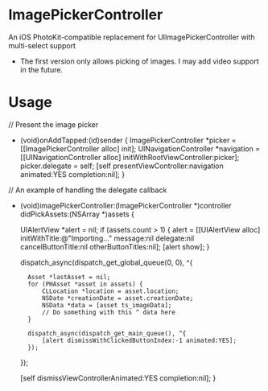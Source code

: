 # ImagePickerController
An iOS PhotoKit-compatible replacement for UIImagePickerController with multi-select support
- The first version only allows picking of images. I may add video support in the future. 

# Usage

// Present the image picker
- (void)onAddTapped:(id)sender {
    ImagePickerController *picker = [[ImagePickerController alloc] init];
    UINavigationController *navigation = [[UINavigationController alloc] initWithRootViewController:picker];
    picker.delegate = self;
    [self presentViewController:navigation animated:YES completion:nil];
}

// An example of handling the delegate callback
- (void)imagePickerController:(ImagePickerController *)controller didPickAssets:(NSArray *)assets {

    UIAlertView *alert = nil;
    if (assets.count > 1) {
        alert = [[UIAlertView alloc] initWithTitle:@"Importing…"
                                           message:nil
                                          delegate:nil
                                 cancelButtonTitle:nil
                                 otherButtonTitles:nil];
        [alert show];
    }
    
    dispatch_async(dispatch_get_global_queue(0, 0), ^{
        
        Asset *lastAsset = nil;
        for (PHAsset *asset in assets) {
            CLLocation *location = asset.location;
            NSDate *creationDate = asset.creationDate;            
            NSData *data = [asset ts_imageData];
            // Do something with this ^ data here
        }
        
        dispatch_async(dispatch_get_main_queue(), ^{
            [alert dismissWithClickedButtonIndex:-1 animated:YES];
        });
    });
    
    [self dismissViewControllerAnimated:YES completion:nil];
}